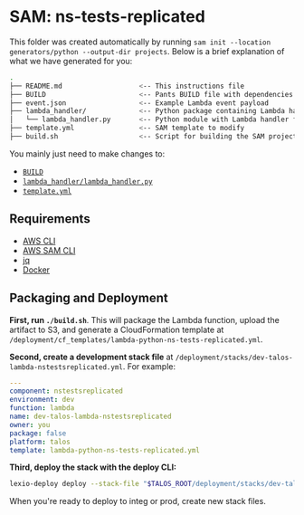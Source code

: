 # SAM: ns-tests-replicated

This folder was created automatically by running `sam init --location generators/python --output-dir projects`. Below is a brief explanation of what we have generated for you:

```bash
.
├── README.md                   <-- This instructions file
├── BUILD                       <-- Pants BUILD file with dependencies
├── event.json                  <-- Example Lambda event payload
├── lambda_handler/             <-- Python package containing Lambda handler
│   └── lambda_handler.py       <-- Python module with Lambda handler function
├── template.yml                <-- SAM template to modify
├── build.sh                    <-- Script for building the SAM project
```

You mainly just need to make changes to:
- [`BUILD`](BUILD)
- [`lambda_handler/lambda_handler.py`](lambda_handler/lambda_handler.py)
- [`template.yml`](template.yml)

## Requirements

- [AWS CLI](https://docs.aws.amazon.com/cli/latest/userguide/cli-chap-install.html)
- [AWS SAM CLI](https://github.com/awslabs/aws-sam-cli)
- [jq](https://github.com/awslabs/aws-sam-cli)
- [Docker](https://www.docker.com/community-edition)

## Packaging and Deployment

__First, run `./build.sh`__. This will package the Lambda function, upload the artifact to S3, and generate a CloudFormation template at `/deployment/cf_templates/lambda-python-ns-tests-replicated.yml`.

__Second, create a development stack file__ at `/deployment/stacks/dev-talos-lambda-nstestsreplicated.yml`. For example:
```yaml
---
component: nstestsreplicated
environment: dev
function: lambda
name: dev-talos-lambda-nstestsreplicated
owner: you
package: false
platform: talos
template: lambda-python-ns-tests-replicated.yml
```

__Third, deploy the stack with the deploy CLI:__
```bash
lexio-deploy deploy --stack-file "$TALOS_ROOT/deployment/stacks/dev-talos-lambda-nstestsreplicated.yml"
```

When you're ready to deploy to integ or prod, create new stack files.
